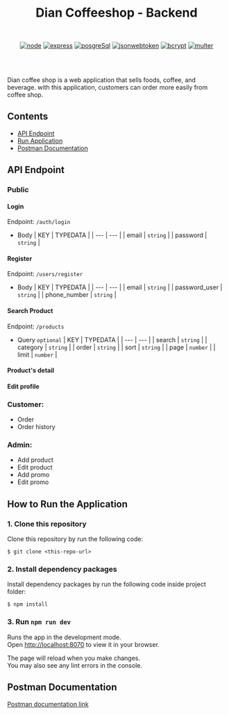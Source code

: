 # <div align="center">Dian Coffeeshop - Backend</div>

<br/>

<div align="center">

[![node](https://img.shields.io/npm/v/node?label=node)](https://nodejs.org/en/)
[![express](https://img.shields.io/npm/v/express?label=express)](https://www.npmjs.com/package/express)
[![posgreSql](https://img.shields.io/npm/v/postgresql?label=postgresql)](https://www.npmjs.com/package/pg)
[![jsonwebtoken](https://img.shields.io/npm/v/jsonwebtoken?label=jsonwebtoken)](https://www.npmjs.com/package/jsonwebtoken)
[![bcrypt](https://img.shields.io/npm/v/bcrypt?label=bcrypt)](https://www.npmjs.com/package/bcrypt)
[![multer](https://img.shields.io/npm/v/multer?label=multer)](https://www.npmjs.com/package/multer)


<br/>

</div>

<br/>

Dian coffee shop is a web application that sells foods, coffee, and beverage. with this application, customers can order more easily from coffee shop.

## Contents

- [API Endpoint](#api-endpoint)
- [Run Application](#run-application)
- [Postman Documentation](#postman-documentation)

## API Endpoint

### Public

#### Login

Endpoint: `/auth/login`

- Body
  | KEY | TYPEDATA |
  | --- | --- |
  | email | `string` |
  | password | `string` |

#### Register

Endpoint: `/users/register`

- Body
  | KEY | TYPEDATA |
  | --- | --- |
  | email | `string` |
  | password_user | `string` |
  | phone_number | `string` |

#### Search Product

Endpoint: `/products`

- Query `optional`
  | KEY | TYPEDATA |
  | --- | --- |
  | search | `string` |
  | category | `string` |
  | order | `string` |
  | sort | `string` |
  | page | `number` |
  | limit | `number` |
  

#### Product's detail

#### Edit profile

### Customer:

- Order
- Order history

### Admin:

- Add product
- Edit product
- Add promo
- Edit promo

## How to Run the Application

### 1. Clone this repository

Clone this repository by run the following code:

```
$ git clone <this-repo-url>
```

### 2. Install dependency packages

Install dependency packages by run the following code inside project folder:

```
$ npm install
```

### 3. Run `npm run dev`

Runs the app in the development mode.\
Open [http://localhost:8070](http://localhost:8070) to view it in your browser.

The page will reload when you make changes.\
You may also see any lint errors in the console.

## Postman Documentation

[Postman documentation link](https://documenter.getpostman.com/view/23788506/2s83ziPj3x)


